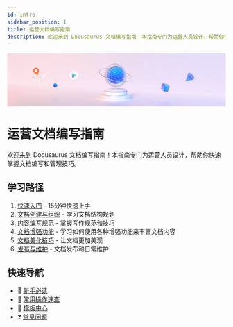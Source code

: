 ```yaml
---
id: intro
sidebar_position: 1
title: 运营文档编写指南
description: 欢迎来到 Docusaurus 文档编写指南！本指南专门为运营人员设计，帮助你快速掌握文档编写和管理技巧。
---
```


![banner](./img/banner.gif)

# 运营文档编写指南

欢迎来到 Docusaurus 文档编写指南！本指南专门为运营人员设计，帮助你快速掌握文档编写和管理技巧。

## 学习路径

1. [快速入门](./quick-start) - 15分钟快速上手
2. [文档创建与组织](./document-organization) - 学习文档结构规划
3. [内容编写规范](./writing-guidelines) - 掌握写作规范和技巧
4. [文档增强功能](./enhanced-features) - 学习如何使用各种增强功能来丰富文档内容
5. [文档美化技巧](./styling-guide) - 让文档更加美观
6. [发布与维护](./publish-maintenance) - 文档发布和日常维护

## 快速导航

- 🚀 [新手必读](./quick-start)
- 📝 [常用操作速查](./quick-reference)
- 🎨 [模板中心](./templates)
- ❓ [常见问题](./faq)
